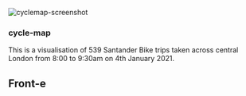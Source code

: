 ![cyclemap-screenshot](https://user-images.githubusercontent.com/61734284/111654044-4db4bc80-8800-11eb-89e5-dc17dfcf600e.png)

### cycle-map
This is a visualisation of 539 Santander Bike trips taken across central London from 8:00 to 9:30am on 4th January 2021. 

## Front-e
